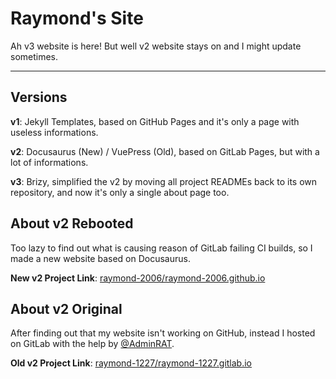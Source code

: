 # Raymond's Site
Ah v3 website is here! But well v2 website stays on and I might update sometimes.

---

## Versions
**v1**: Jekyll Templates, based on GitHub Pages and it's only a page with useless informations.

**v2**: Docusaurus (New) / VuePress (Old), based on GitLab Pages, but with a lot of informations.

**v3**: Brizy, simplified the v2 by moving all project READMEs back to its own repository, and now it's only a single about page too.


## About v2 Rebooted
Too lazy to find out what is causing reason of GitLab failing CI builds, so I made a new website based on Docusaurus.

**New v2 Project Link**: [raymond-2006/raymond-2006.github.io](https://github.com/raymond-2006/raymond-2006.github.io)

## About v2 Original
After finding out that my website isn't working on GitHub, instead I hosted on GitLab with the help by [@AdminRAT](https://gitlab.com/AdminRAT).

**Old v2 Project Link**: [raymond-1227/raymond-1227.gitlab.io](https://gitlab.com/raymond-1227/raymond-1227.gitlab.io)
